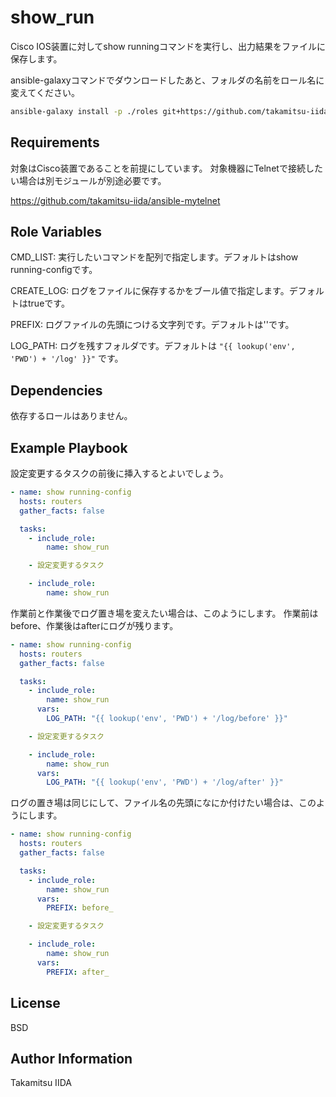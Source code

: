 show_run
=========

Cisco IOS装置に対してshow runningコマンドを実行し、出力結果をファイルに保存します。

ansible-galaxyコマンドでダウンロードしたあと、フォルダの名前をロール名に変えてください。

```bash
ansible-galaxy install -p ./roles git+https://github.com/takamitsu-iida/ansible-role-cisco-show-run.git
```

Requirements
------------

対象はCisco装置であることを前提にしています。
対象機器にTelnetで接続したい場合は別モジュールが別途必要です。

<https://github.com/takamitsu-iida/ansible-mytelnet>

Role Variables
--------------

CMD_LIST: 実行したいコマンドを配列で指定します。デフォルトはshow running-configです。

CREATE_LOG: ログをファイルに保存するかをブール値で指定します。デフォルトはtrueです。

PREFIX: ログファイルの先頭につける文字列です。デフォルトは''です。

LOG_PATH: ログを残すフォルダです。デフォルトは `"{{ lookup('env', 'PWD') + '/log' }}"` です。

Dependencies
------------

依存するロールはありません。

Example Playbook
----------------

設定変更するタスクの前後に挿入するとよいでしょう。

```yml
- name: show running-config
  hosts: routers
  gather_facts: false

  tasks:
    - include_role:
        name: show_run

    - 設定変更するタスク

    - include_role:
        name: show_run
```

作業前と作業後でログ置き場を変えたい場合は、このようにします。
作業前はbefore、作業後はafterにログが残ります。

```yml
- name: show running-config
  hosts: routers
  gather_facts: false

  tasks:
    - include_role:
        name: show_run
      vars:
        LOG_PATH: "{{ lookup('env', 'PWD') + '/log/before' }}"

    - 設定変更するタスク

    - include_role:
        name: show_run
      vars:
        LOG_PATH: "{{ lookup('env', 'PWD') + '/log/after' }}"
```

ログの置き場は同じにして、ファイル名の先頭になにか付けたい場合は、このようにします。

```yml
- name: show running-config
  hosts: routers
  gather_facts: false

  tasks:
    - include_role:
        name: show_run
      vars:
        PREFIX: before_

    - 設定変更するタスク

    - include_role:
        name: show_run
      vars:
        PREFIX: after_
```

License
-------

BSD

Author Information
------------------

Takamitsu IIDA

